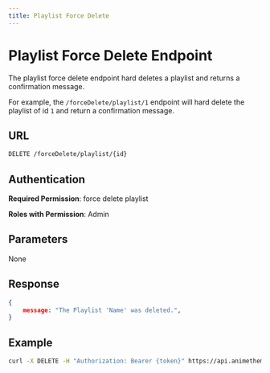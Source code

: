 ```yaml
---
title: Playlist Force Delete
---
```


# Playlist Force Delete Endpoint

The playlist force delete endpoint hard deletes a playlist and returns a confirmation message.

For example, the `/forceDelete/playlist/1` endpoint will hard delete the playlist of id `1` and return a confirmation message.

## URL

```sh
DELETE /forceDelete/playlist/{id}
```

## Authentication

**Required Permission**: force delete playlist

**Roles with Permission**: Admin

## Parameters

None

## Response

```json
{
    message: "The Playlist 'Name' was deleted.",
}
```

## Example

```bash
curl -X DELETE -H "Authorization: Bearer {token}" https://api.animethemes.moe/forceDelete/playlist/bakemonogatari
```